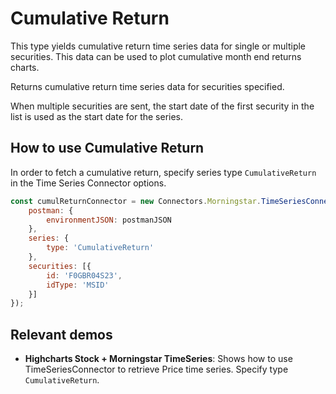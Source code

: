 # Cumulative Return

This type yields cumulative return time series data for single or 
multiple securities. This data can be used to plot cumulative month end 
returns charts.

Returns cumulative return time series data for securities specified.

When multiple securities are sent, the start date of the first security
in the list is used as the start date for the series.


## How to use Cumulative Return

In order to fetch a cumulative return, specify series type `CumulativeReturn` in 
the Time Series Connector options.

```js
const cumulReturnConnector = new Connectors.Morningstar.TimeSeriesConnector({
    postman: {
        environmentJSON: postmanJSON
    },
    series: {
        type: 'CumulativeReturn'
    },
    securities: [{
        id: 'F0GBR04S23',
        idType: 'MSID'
    }]
});
```

## Relevant demos

- **Highcharts Stock + Morningstar TimeSeries**: Shows how to use 
TimeSeriesConnector to retrieve Price time series. Specify type 
`CumulativeReturn`.